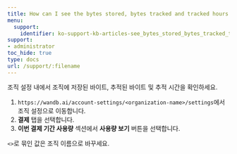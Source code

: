 ```yaml
---
title: How can I see the bytes stored, bytes tracked and tracked hours of my organization?
menu:
  support:
    identifier: ko-support-kb-articles-see_bytes_stored_bytes_tracked_tracked_hours_organization
support:
- administrator
toc_hide: true
type: docs
url: /support/:filename
---
```


조직 설정 내에서 조직에 저장된 바이트, 추적된 바이트 및 추적 시간을 확인하세요.

1. `https://wandb.ai/account-settings/<organization-name>/settings`에서 조직 설정으로 이동합니다.
2. **결제** 탭을 선택합니다.
3. **이번 결제 기간 사용량** 섹션에서 **사용량 보기** 버튼을 선택합니다.

`<>`로 묶인 값은 조직 이름으로 바꾸세요.
